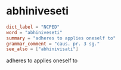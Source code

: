 # abhiniveseti

``` toml
dict_label = "NCPED"
word = "abhiniveseti"
summary = "adheres to applies oneself to"
grammar_comment = "caus. pr. 3 sg."
see_also = ["abhinivisati"]
```

adheres to applies oneself to

